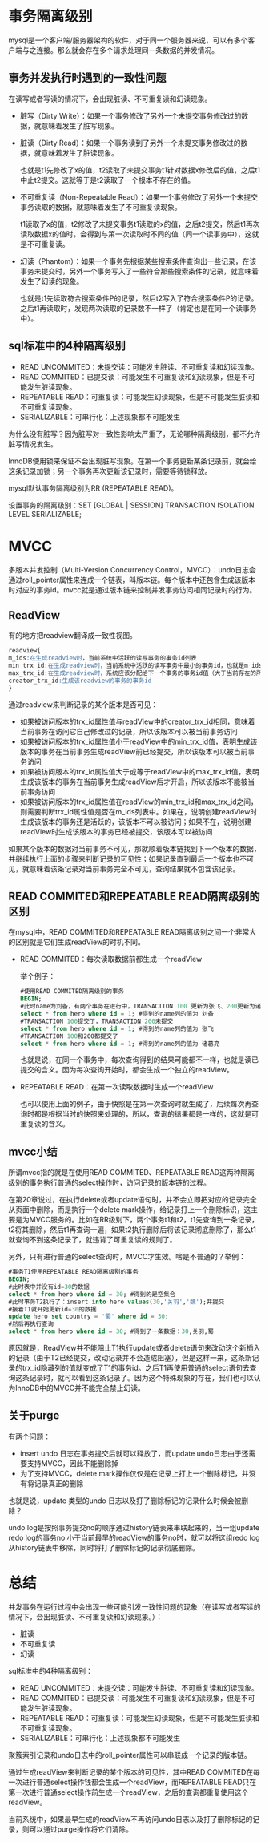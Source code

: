 # 事务隔离级别

mysql是一个客户端/服务器架构的软件，对于同一个服务器来说，可以有多个客户端与之连接。那么就会存在多个请求处理同一条数据的并发情况。

## 事务并发执行时遇到的一致性问题

在读写或者写读的情况下，会出现脏读、不可重复读和幻读现象。

* 脏写（Dirty Write）：如果一个事务修改了另外一个未提交事务修改过的数据，就意味着发生了脏写现象。

* 脏读（Dirty Read）：如果一个事务读到了另外一个未提交事务修改过的数据，就意味着发生了脏读现象。

  也就是t1先修改了x的值，t2读取了未提交事务t1针对数据x修改后的值，之后t1中止t2提交。这就等于是t2读取了一个根本不存在的值。

* 不可重复读（Non-Repeatable Read）：如果一个事务修改了另外一个未提交事务读取的数据，就意味着发生了不可重复读现象。

  t1读取了x的值，t2修改了未提交事务t1读取的x的值，之后t2提交，然后t1再次读取数据x的值时，会得到与第一次读取时不同的值（同一个读事务中），这就是不可重复读。

* 幻读（Phantom）：如果一个事务先根据某些搜索条件查询出一些记录，在该事务未提交时，另外一个事务写入了一些符合那些搜索条件的记录，就意味着发生了幻读的现象。

  也就是t1先读取符合搜索条件P的记录，然后t2写入了符合搜索条件P的记录。之后t1再读取时，发现两次读取的记录数不一样了（肯定也是在同一个读事务中）。

## sql标准中的4种隔离级别

* READ UNCOMMITED：未提交读：可能发生脏读、不可重复读和幻读现象。
* READ COMMITED：已提交读：可能发生不可重复读和幻读现象，但是不可能发生脏读现象。
* REPEATABLE READ：可重复读：可能发生幻读现象，但是不可能发生脏读和不可重复读现象。
* SERIALIZABLE：可串行化：上述现象都不可能发生

为什么没有脏写？因为脏写对一致性影响太严重了，无论哪种隔离级别，都不允许脏写情况发生。

InnoDB使用锁来保证不会出现脏写现象。在第一个事务更新某条记录前，就会给这条记录加锁；另一个事务再次更新该记录时，需要等待锁释放。

mysql默认事务隔离级别为RR (REPEATABLE READ)。

设置事务的隔离级别：SET [GLOBAL | SESSION] TRANSACTION ISOLATION LEVEL SERIALIZABLE;

# MVCC

多版本并发控制（Multi-Version Concurrency Control，MVCC）：undo日志会通过roll_pointer属性来连成一个链表，叫版本链。每个版本中还包含生成该版本时对应的事务id。mvcc就是通过版本链来控制并发事务访问相同记录时的行为。

## ReadView

有的地方把readview翻译成一致性视图。

```sql
readview{
m_ids:在生成readview时，当前系统中活跃的读写事务的事务id列表
min_trx_id:在生成readview时，当前系统中活跃的读写事务中最小的事务id，也就是m_ids的最小值
max_trx_id:在生成readview时，系统应该分配给下一个事务的事务id值（大于当前存在的所有的事务id）
creator_trx_id:生成该readview的事务的事务id
}
```

通过readview来判断记录的某个版本是否可见：

* 如果被访问版本的trx_id属性值与readView中的creator_trx_id相同，意味着当前事务在访问它自己修改过的记录，所以该版本可以被当前事务访问
* 如果被访问版本的trx_id属性值小于readView中的min_trx_id值，表明生成该版本的事务在当前事务生成readView前已经提交，所以该版本可以被当前事务访问
* 如果被访问版本的trx_id属性值大于或等于readView中的max_trx_id值，表明生成该版本的事务在当前事务生成readView后才开启，所以该版本不能被当前事务访问
* 如果被访问版本的trx_id属性值在readView的min_trx_id和max_trx_id之间，则需要判断trx_id属性值是否在m_ids列表中。如果在，说明创建readView时生成该版本的事务还是活跃的，该版本不可以被访问；如果不在，说明创建readView时生成该版本的事务已经被提交，该版本可以被访问

如果某个版本的数据对当前事务不可见，那就顺着版本链找到下一个版本的数据，并继续执行上面的步骤来判断记录的可见性；如果记录直到最后一个版本也不可见，就意味着该条记录对当前事务完全不可见，查询结果就不包含该记录。

## READ COMMITED和REPEATABLE READ隔离级别的区别

在mysql中，READ COMMITED和REPEATABLE READ隔离级别之间一个非常大的区别就是它们生成readView的时机不同。

* READ COMMITED：每次读取数据前都生成一个readView

  举个例子：

  ```sql
  #使用READ COMMITED隔离级别的事务
  BEGIN;
  #此时name为刘备，有两个事务在进行中，TRANSACTION 100 更新为张飞、200更新为诸葛亮，但是这俩事务均未提交
  select * from hero where id = 1; #得到的name列的值为 刘备
  #TRANSACTION 100提交了，TRANSACTION 200未提交
  select * from hero where id = 1; #得到的name列的值为 张飞
  #TRANSACTION 100和200都提交了
  select * from hero where id = 1; #得到的name列的值为 诸葛亮
  ```

  也就是说，在同一个事务中，每次查询得到的结果可能都不一样，也就是读已提交的含义。因为每次查询开始时，都会生成一个独立的readView。

* REPEATABLE READ：在第一次读取数据时生成一个readView

  也可以使用上面的例子，由于快照是在第一次查询时就生成了，后续每次再查询时都是根据当时的快照来处理的，所以，查询的结果都是一样的，这就是可重复读的含义。

## mvcc小结

所谓mvcc指的就是在使用READ COMMITED、REPEATABLE READ这两种隔离级别的事务执行普通的select操作时，访问记录的版本链的过程。

在第20章说过，在执行delete或者update语句时，并不会立即把对应的记录完全从页面中删除，而是执行一个delete mark操作，给记录打上一个删除标识，这主要是为MVCC服务的。比如在RR级别下，两个事务t1和t2，t1先查询到一条记录，t2将其删除，然后t1再查询一遍，如果t2执行删除后将该记录彻底删除了，那么t1就查询不到这条记录了，就违背了可重复读的规则了。

另外，只有进行普通的select查询时，MVCC才生效。啥是不普通的？举例：

```sql
#事务T1使用REPEATABLE READ隔离级别的事务
BEGIN;
#此时表中并没有id=30的数据
select * from hero where id = 30; #得到的是空集合
#此时事务T2执行了：insert into hero values(30,'关羽','魏');并提交
#接着T1就开始更新id=30的数据
update hero set country = '蜀' where id = 30;
#然后再执行查询
select * from hero where id = 30; #得到了一条数据：30,关羽,蜀
```

原因就是，ReadView并不能阻止T1执行update或者delete语句来改动这个新插入的记录（由于T2已经提交，改动记录并不会造成阻塞），但是这样一来，这条新记录的trx_id隐藏列的值就变成了T1的事务id。之后T1再使用普通的select语句去查询这条记录时，就可以看到这条记录了。因为这个特殊现象的存在，我们也可以认为InnoDB中的MVCC并不能完全禁止幻读。



## 关于purge

有两个问题：

* insert undo 日志在事务提交后就可以释放了，而update undo日志由于还需要支持MVCC，因此不能删除掉
* 为了支持MVCC，delete mark操作仅仅是在记录上打上一个删除标记，并没有将记录真正的删除

也就是说，update 类型的undo 日志以及打了删除标记的记录什么时候会被删除？

undo log是按照事务提交no的顺序通过history链表来串联起来的，当一组update redo log的事务no 小于当前最早的readView的事务no时，就可以将这组redo log从history链表中移除，同时将打了删除标记的记录彻底删除。

# 总结

并发事务在运行过程中会出现一些可能引发一致性问题的现象（在读写或者写读的情况下，会出现脏读、不可重复读和幻读现象。）：

* 脏读
* 不可重复读
* 幻读

sql标准中的4种隔离级别：

* READ UNCOMMITED：未提交读：可能发生脏读、不可重复读和幻读现象。
* READ COMMITED：已提交读：可能发生不可重复读和幻读现象，但是不可能发生脏读现象。
* REPEATABLE READ：可重复读：可能发生幻读现象，但是不可能发生脏读和不可重复读现象。
* SERIALIZABLE：可串行化：上述现象都不可能发生

聚簇索引记录和undo日志中的roll_pointer属性可以串联成一个记录的版本链。

通过生成readView来判断记录的某个版本的可见性，其中READ COMMITED在每一次进行普通select操作钱都会生成一个readView，而REPEATABLE READ只在第一次进行普通select操作前生成一个readView，之后的查询都重复使用这个readView。

当前系统中，如果最早生成的readView不再访问undo日志以及打了删除标记的记录，则可以通过purge操作将它们清除。